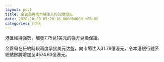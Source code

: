 ```yaml
---
layout: post
title: 金管局再向市場注入約32億港元
date: 2020-10-29 05:20:16.000000000 +08:00
categories: rthk
---
```


港匯維持強勢，觸發7.75兌1美元的強方兌換保證。

金管局在紐約時段再度承接美元沽盤，向市場注入31.78億港元，令本港銀行體系總結餘將增加至4574.63億港元。
